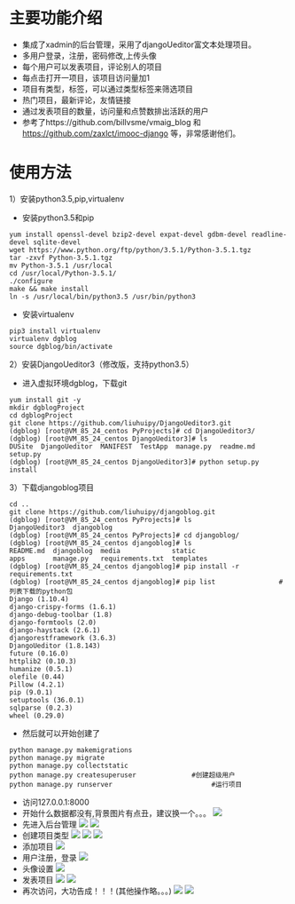 # 主要功能介绍
* 集成了xadmin的后台管理，采用了djangoUeditor富文本处理项目。
* 多用户登录，注册，密码修改,上传头像
* 每个用户可以发表项目，评论别人的项目
* 每点击打开一项目，该项目访问量加1
* 项目有类型，标签，可以通过类型标签来筛选项目
* 热门项目，最新评论，友情链接
* 通过发表项目的数量，访问量和点赞数排出活跃的用户
* 参考了https://github.com/billvsme/vmaig_blog 和 https://github.com/zaxlct/imooc-django 等，非常感谢他们。

# 使用方法
1）安装python3.5,pip,virtualenv
* 安装python3.5和pip
```
yum install openssl-devel bzip2-devel expat-devel gdbm-devel readline-devel sqlite-devel
wget https://www.python.org/ftp/python/3.5.1/Python-3.5.1.tgz
tar -zxvf Python-3.5.1.tgz
mv Python-3.5.1 /usr/local
cd /usr/local/Python-3.5.1/
./configure
make && make install
ln -s /usr/local/bin/python3.5 /usr/bin/python3
```
* 安装virtualenv
```
pip3 install virtualenv
virtualenv dgblog
source dgblog/bin/activate
```
2）安装DjangoUeditor3（修改版，支持python3.5）
* 进入虚拟环境dgblog，下载git
```
yum install git -y
mkdir dgblogProject
cd dgblogProject
git clone https://github.com/liuhuipy/DjangoUeditor3.git
(dgblog) [root@VM_85_24_centos PyProjects]# cd DjangoUeditor3/
(dgblog) [root@VM_85_24_centos DjangoUeditor3]# ls
DUSite  DjangoUeditor  MANIFEST  TestApp  manage.py  readme.md  setup.py
(dgblog) [root@VM_85_24_centos DjangoUeditor3]# python setup.py install
```
3）下载djangoblog项目
```
cd ..
git clone https://github.com/liuhuipy/djangoblog.git
(dgblog) [root@VM_85_24_centos PyProjects]# ls
DjangoUeditor3  djangoblog
(dgblog) [root@VM_85_24_centos PyProjects]# cd djangoblog/
(dgblog) [root@VM_85_24_centos djangoblog]# ls
README.md  djangoblog  media             static
apps       manage.py   requirements.txt  templates
(dgblog) [root@VM_85_24_centos djangoblog]# pip install -r requirements.txt
(dgblog) [root@VM_85_24_centos djangoblog]# pip list                #列表下载的python包
Django (1.10.4)
django-crispy-forms (1.6.1)
django-debug-toolbar (1.8)
django-formtools (2.0)
django-haystack (2.6.1)
djangorestframework (3.6.3)
DjangoUeditor (1.8.143)
future (0.16.0)
httplib2 (0.10.3)
humanize (0.5.1)
olefile (0.44)
Pillow (4.2.1)
pip (9.0.1)
setuptools (36.0.1)
sqlparse (0.2.3)
wheel (0.29.0)
```
* 然后就可以开始创建了
```
python manage.py makemigrations
python manage.py migrate
python manage.py collectstatic
python manage.py createsuperuser              #创建超级用户  
python manage.py runserver                         #运行项目
```
* 访问127.0.0.1:8000
* 开始什么数据都没有,背景图片有点丑，建议换一个。。。
![](static/img/chushi.png)
* 先进入后台管理
![](static/img/houtailogin.png)
![](static/img/houtai.png)
* 创建项目类型
![](static/img/articlecategory.png)
![](static/img/categoryedit.png)
![](static/img/categoryeditsuccess.png)
* 添加项目
![](static/img/articleedit2.png)
* 用户注册，登录
![](static/img/register.png)
* 头像设置
![](static/img/touxiang.png)
* 发表项目
![](static/img/articleedit.png)
![](static/img/articleedit1.png)
* 再次访问，大功告成！！！(其他操作略。。。)
![](static/img/index.png)
![](static/img/comment.png)
